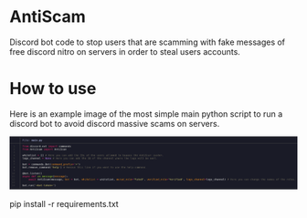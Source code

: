 # AntiScam
Discord bot code to stop users that are scamming with fake messages of free discord nitro on servers in order to steal users accounts.

# How to use
Here is an example image of the most simple main python script to run a discord bot to avoid discord massive scams on servers.

![main.png](img/main.png)

pip install -r requirements.txt

